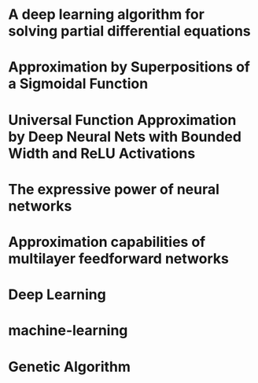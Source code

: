 # A deep learning algorithm for solving partial differential equations
# Approximation by Superpositions of a Sigmoidal Function
#  Universal Function Approximation by Deep Neural Nets with Bounded Width and ReLU Activations
#  The expressive power of neural networks
#  Approximation capabilities of multilayer feedforward networks
# Deep Learning
# machine-learning
# Genetic Algorithm
